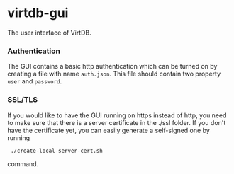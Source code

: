 virtdb-gui
==========

The user interface of VirtDB.

### Authentication ###
  The GUI contains a basic http authentication which can be turned on by creating a file with name ```auth.json```. This file should contain two property ```user``` and ```password```.
  
### SSL/TLS ###
  If you would like to have the GUI running on https instead of http, you need to make sure that there is a server certificate in the ./ssl folder.
  If you don't have the certificate yet, you can easily generate a self-signed one by running
  
  ``` ./create-local-server-cert.sh```
  
  command.
